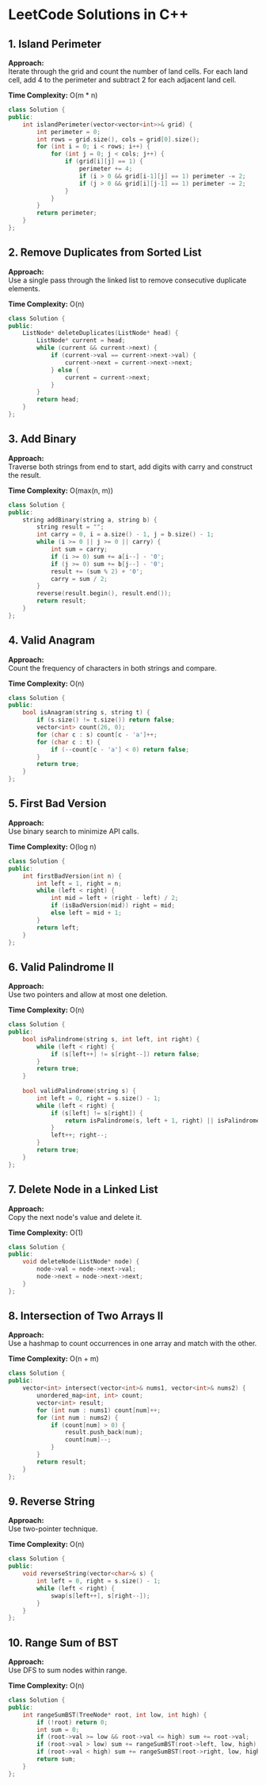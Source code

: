 # LeetCode Solutions in C++

## 1. Island Perimeter
**Approach:**  
Iterate through the grid and count the number of land cells. For each land cell, add 4 to the perimeter and subtract 2 for each adjacent land cell.

**Time Complexity:** O(m * n)

```cpp
class Solution {
public:
    int islandPerimeter(vector<vector<int>>& grid) {
        int perimeter = 0;
        int rows = grid.size(), cols = grid[0].size();
        for (int i = 0; i < rows; i++) {
            for (int j = 0; j < cols; j++) {
                if (grid[i][j] == 1) {
                    perimeter += 4;
                    if (i > 0 && grid[i-1][j] == 1) perimeter -= 2;
                    if (j > 0 && grid[i][j-1] == 1) perimeter -= 2;
                }
            }
        }
        return perimeter;
    }
};
```

## 2. Remove Duplicates from Sorted List
**Approach:**  
Use a single pass through the linked list to remove consecutive duplicate elements.

**Time Complexity:** O(n)

```cpp
class Solution {
public:
    ListNode* deleteDuplicates(ListNode* head) {
        ListNode* current = head;
        while (current && current->next) {
            if (current->val == current->next->val) {
                current->next = current->next->next;
            } else {
                current = current->next;
            }
        }
        return head;
    }
};
```

## 3. Add Binary
**Approach:**  
Traverse both strings from end to start, add digits with carry and construct the result.

**Time Complexity:** O(max(n, m))

```cpp
class Solution {
public:
    string addBinary(string a, string b) {
        string result = "";
        int carry = 0, i = a.size() - 1, j = b.size() - 1;
        while (i >= 0 || j >= 0 || carry) {
            int sum = carry;
            if (i >= 0) sum += a[i--] - '0';
            if (j >= 0) sum += b[j--] - '0';
            result += (sum % 2) + '0';
            carry = sum / 2;
        }
        reverse(result.begin(), result.end());
        return result;
    }
};
```

## 4. Valid Anagram
**Approach:**  
Count the frequency of characters in both strings and compare.

**Time Complexity:** O(n)

```cpp
class Solution {
public:
    bool isAnagram(string s, string t) {
        if (s.size() != t.size()) return false;
        vector<int> count(26, 0);
        for (char c : s) count[c - 'a']++;
        for (char c : t) {
            if (--count[c - 'a'] < 0) return false;
        }
        return true;
    }
};
```

## 5. First Bad Version
**Approach:**  
Use binary search to minimize API calls.

**Time Complexity:** O(log n)

```cpp
class Solution {
public:
    int firstBadVersion(int n) {
        int left = 1, right = n;
        while (left < right) {
            int mid = left + (right - left) / 2;
            if (isBadVersion(mid)) right = mid;
            else left = mid + 1;
        }
        return left;
    }
};
```

## 6. Valid Palindrome II
**Approach:**  
Use two pointers and allow at most one deletion.

**Time Complexity:** O(n)

```cpp
class Solution {
public:
    bool isPalindrome(string s, int left, int right) {
        while (left < right) {
            if (s[left++] != s[right--]) return false;
        }
        return true;
    }
    
    bool validPalindrome(string s) {
        int left = 0, right = s.size() - 1;
        while (left < right) {
            if (s[left] != s[right]) {
                return isPalindrome(s, left + 1, right) || isPalindrome(s, left, right - 1);
            }
            left++; right--;
        }
        return true;
    }
};
```

## 7. Delete Node in a Linked List
**Approach:**  
Copy the next node's value and delete it.

**Time Complexity:** O(1)

```cpp
class Solution {
public:
    void deleteNode(ListNode* node) {
        node->val = node->next->val;
        node->next = node->next->next;
    }
};
```

## 8. Intersection of Two Arrays II
**Approach:**  
Use a hashmap to count occurrences in one array and match with the other.

**Time Complexity:** O(n + m)

```cpp
class Solution {
public:
    vector<int> intersect(vector<int>& nums1, vector<int>& nums2) {
        unordered_map<int, int> count;
        vector<int> result;
        for (int num : nums1) count[num]++;
        for (int num : nums2) {
            if (count[num] > 0) {
                result.push_back(num);
                count[num]--;
            }
        }
        return result;
    }
};
```

## 9. Reverse String
**Approach:**  
Use two-pointer technique.

**Time Complexity:** O(n)

```cpp
class Solution {
public:
    void reverseString(vector<char>& s) {
        int left = 0, right = s.size() - 1;
        while (left < right) {
            swap(s[left++], s[right--]);
        }
    }
};
```

## 10. Range Sum of BST
**Approach:**  
Use DFS to sum nodes within range.

**Time Complexity:** O(n)

```cpp
class Solution {
public:
    int rangeSumBST(TreeNode* root, int low, int high) {
        if (!root) return 0;
        int sum = 0;
        if (root->val >= low && root->val <= high) sum += root->val;
        if (root->val > low) sum += rangeSumBST(root->left, low, high);
        if (root->val < high) sum += rangeSumBST(root->right, low, high);
        return sum;
    }
};
```